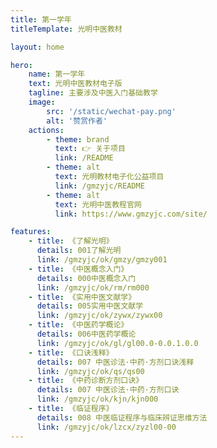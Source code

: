 ```yaml
---
title: 第一学年
titleTemplate: 光明中医教材

layout: home

hero:
    name: 第一学年
    text: 光明中医教材电子版
    tagline: 主要涉及中医入门基础教学
    image:
        src: '/static/wechat-pay.png'
        alt: '赞赏作者'
    actions:
        - theme: brand
          text: 👉 关于项目
          link: /README
        - theme: alt
          text: 光明教材电子化公益项目
          link: /gmzyjc/README
        - theme: alt
          text: 光明中医教程官网
          link: https://www.gmzyjc.com/site/

features:
    - title: 《了解光明》
      details: 001了解光明
      link: /gmzyjc/ok/gmzy/gmzy001
    - title: 《中医概念入门》
      details: 000中医概念入门
      link: /gmzyjc/ok/rm/rm000
    - title: 《实用中医文献学》
      details: 005实用中医文献学
      link: /gmzyjc/ok/zywx/zywx00
    - title: 《中医药学概论》
      details: 006中医药学概论
      link: /gmzyjc/ok/gl/gl00.0-0.0.1.0.0
    - title: 《口诀浅释》
      details: 007 中医诊法·中药·方剂口诀浅释
      link: /gmzyjc/ok/qs/qs00
    - title: 《中药诊断方剂口诀》
      details: 007 中医诊法·中药·方剂口诀
      link: /gmzyjc/ok/kjn/kjn000
    - title: 《临证程序》
      details: 008 中医临证程序与临床辨证思维方法
      link: /gmzyjc/ok/lzcx/zyzl00-00
---
```

